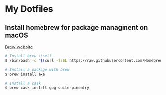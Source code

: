 # My Dotfiles

## Install homebrew for package managment on macOS

[Brew website](https://brew.sh)

```sh
# Install brew itself
$ /bin/bash -c "$(curl -fsSL https://raw.githubusercontent.com/Homebrew/install/master/install.sh)"

# Install a package with brew
$ brew install exa

# Install a cask
$ brew cask install gpg-suite-pinentry
```
